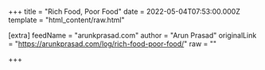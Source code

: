 
+++
title = "Rich Food, Poor Food"
date = 2022-05-04T07:53:00.000Z
template = "html_content/raw.html"

[extra]
feedName = "arunkprasad.com"
author = "Arun Prasad"
originalLink = "https://arunkprasad.com/log/rich-food-poor-food/"
raw = ""

+++

